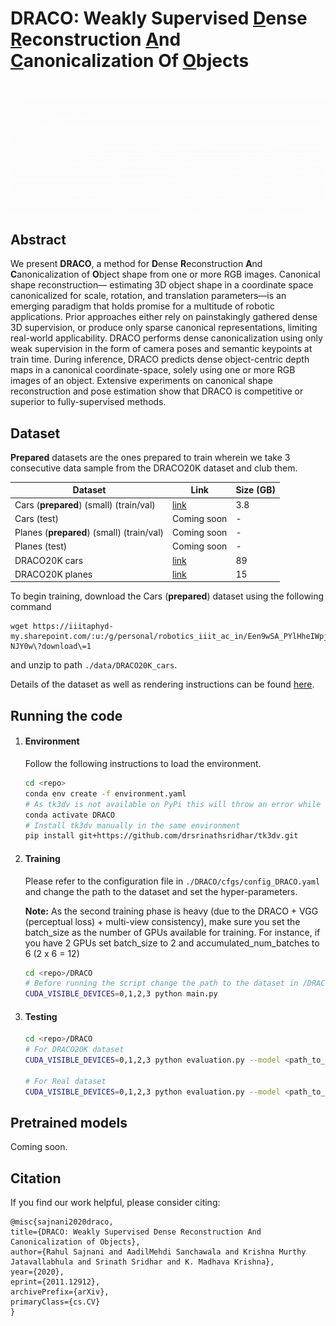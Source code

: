# DRACO: Weakly Supervised <u>D</u>ense <u>R</u>econstruction <u>A</u>nd <u>C</u>anonicalization Of <u>O</u>bjects





![DRACO pipeline](./images/pipeline.gif)



## Abstract

We present **DRACO**, a method for **D**ense **R**econstruction **A**nd **C**anonicalization of **O**bject shape from one or more RGB images. Canonical shape reconstruction— estimating 3D object shape in a coordinate space canonicalized for scale, rotation, and translation parameters—is an emerging paradigm that holds promise for a multitude of robotic applications. Prior approaches either rely on painstakingly gathered dense 3D supervision, or produce only sparse canonical representations, limiting real-world applicability. DRACO performs dense canonicalization using only weak supervision in the form of camera poses and semantic keypoints at train time. During inference, DRACO predicts dense object-centric depth maps in a canonical coordinate-space, solely using one or more RGB images of an object. Extensive experiments on canonical shape reconstruction and pose estimation show that DRACO is competitive or superior to fully-supervised methods.



## Dataset

**Prepared** datasets are the ones prepared to train wherein we take 3 consecutive data sample from the DRACO20K dataset and club them.  



| Dataset                                   | Link                                                         | Size (GB) |
| ----------------------------------------- | ------------------------------------------------------------ | --------- |
| Cars (**prepared**) (small) (train/val)   | [link](https://iiitaphyd-my.sharepoint.com/:u:/g/personal/robotics_iiit_ac_in/Een9wSA_PYlHheIWpjpy_WMBuN_Uu4wmysiWyTaC-NJY0w) | 3.8       |
| Cars (test)                               | Coming soon                                                  | -         |
| Planes (**prepared**) (small) (train/val) | Coming soon                                                  | -         |
| Planes (test)                             | Coming soon                                                  | -         |
| DRACO20K cars                             | [link](https://iiitaphyd-my.sharepoint.com/:u:/g/personal/robotics_iiit_ac_in/ESob7ukQoxRKp-hBl7FQWZMBrvV8ZyfFEnUrCWRiwjtFFg) | 89        |
| DRACO20K planes                           | [link](https://iiitaphyd-my.sharepoint.com/:u:/g/personal/robotics_iiit_ac_in/EbjtPOwEwstIva-d33sjcP0BnlyNIPKhbFvI6CyD2UEJKA) | 15        |

To begin training, download the Cars (**prepared**) dataset using the following command
```
wget https://iiitaphyd-my.sharepoint.com/:u:/g/personal/robotics_iiit_ac_in/Een9wSA_PYlHheIWpjpy_WMBuN_Uu4wmysiWyTaC-NJY0w\?download\=1
```
and unzip to path `./data/DRACO20K_cars`. 

Details of the dataset as well as rendering instructions can be found [here](./DRACO20K/README.md).



## Running the code

1. #### Environment

   Follow the following instructions to load the environment.

   ```bash
   cd <repo>
   conda env create -f environment.yaml
   # As tk3dv is not available on PyPi this will throw an error while installing tk3dv but that is not an issue
   conda activate DRACO
   # Install tk3dv manually in the same environment
   pip install git+https://github.com/drsrinathsridhar/tk3dv.git
   ```

2. #### Training

   Please refer to the configuration file in `./DRACO/cfgs/config_DRACO.yaml` and change the path to the dataset and set the hyper-parameters.

   **Note:** As the second training phase is heavy (due to the DRACO + VGG (perceptual loss) + multi-view consistency), make sure you set the batch_size as the number of GPUs available for training. For instance, if you have 2 GPUs set batch_size to 2 and accumulated_num_batches to 6 (2 x 6 = 12)

   ```bash
   cd <repo>/DRACO
   # Before running the script change the path to the dataset in /DRACO/cfgs/config_DRACO.yaml
   CUDA_VISIBLE_DEVICES=0,1,2,3 python main.py
   ```
   
   
   
3. #### Testing

   ```bash
   cd <repo>/DRACO
   # For DRACO20K dataset
   CUDA_VISIBLE_DEVICES=0,1,2,3 python evaluation.py --model <path_to_checkpoint> --path <path_to_directory_with_images> --output <path_to_output_directory> --real 0
   
   # For Real dataset
   CUDA_VISIBLE_DEVICES=0,1,2,3 python evaluation.py --model <path_to_checkpoint> --path <path_to_directory_with_images> --output <path_to_output_directory> --real 1
   ```

   



## Pretrained models

Coming soon.



## Citation



If you find our work helpful, please consider citing:

```
@misc{sajnani2020draco,
title={DRACO: Weakly Supervised Dense Reconstruction And Canonicalization of Objects}, 
author={Rahul Sajnani and AadilMehdi Sanchawala and Krishna Murthy Jatavallabhula and Srinath Sridhar and K. Madhava Krishna},
year={2020},
eprint={2011.12912},
archivePrefix={arXiv},
primaryClass={cs.CV}
}
```

